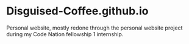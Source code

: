 # Disguised-Coffee.github.io

Personal website, mostly redone through the personal website project during my Code Nation fellowship 1 internship.